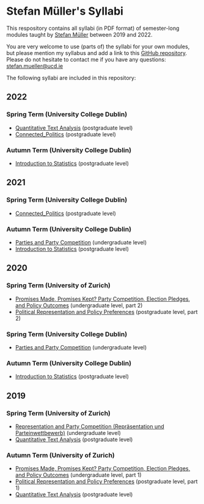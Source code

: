 # Stefan Müller's Syllabi

This respository contains all syllabi (in PDF format) of semester-long modules taught by [Stefan Müller](https://muellerstefan.net) between 2019 and 2022.

You are very welcome to use (parts of) the syllabi for your own modules, but please mention my syllabus and add a link to this [GitHub repository](https://github.com/stefan-mueller/syllabi). Please do not hesitate to contact me if you have any questions: stefan.mueller@ucd.ie

The following syllabi are included in this repository:


## 2022

### Spring Term (University College Dublin)

- [Quantitative Text Analysis](docs/2022-spring-qta.pdf) (postgraduate level)
- [Connected\_Politics](docs/2022-spring-connected-politics.pdf) (postgraduate level)

### Autumn Term (University College Dublin)

- [Introduction to Statistics](docs/2022-autumn-introstats.pdf) (postgraduate level)

## 2021


### Spring Term (University College Dublin)

- [Connected\_Politics](docs/2021-spring-connected-politics.pdf) (postgraduate level)


### Autumn Term (University College Dublin)

- [Parties and Party Competition](docs/2021-autumn-ppc.pdf) (undergraduate level) 
- [Introduction to Statistics](docs/2021-autumn-introstats.pdf) (postgraduate level)

## 2020

### Spring Term (University of Zurich)


- [Promises Made, Promises Kept? Party Competition, Election Pledges, and Policy Outcomes](docs/2020-spring-pceppo.pdf) (undergraduate level, part 2)
- [Political Representation and Policy Preferences](docs/2020-spring-prpp.pdf) (postgraduate level, part 2)


### Spring Term (University College Dublin)

- [Parties and Party Competition](docs/2020-spring-ppc.pdf) (undergraduate level)


### Autumn Term (University College Dublin)

- [Introduction to Statistics](docs/2020-autumn-introstats.pdf) (postgraduate level)


## 2019

### Spring Term (University of Zurich)

- [Representation and Party Competition (Repräsentation und Parteinwettbewerb)](docs/2019-spring-rp.pdf) (undergraduate level)
- [Quantitative Text Analysis](docs/2019-spring-qta.pdf) (postgraduate level)

### Autumn Term (University of Zurich)

- [Promises Made, Promises Kept? Party Competition, Election Pledges, and Policy Outcomes](docs/2019-autumn-pceppo.pdf) (undergraduate level, part 1)
- [Political Representation and Policy Preferences](docs/2019-autumn-prpp.pdf) (postgraduate level, part 1)
- [Quantitative Text Analysis](docs/2019-autumn-qta.pdf) (postgraduate level)

